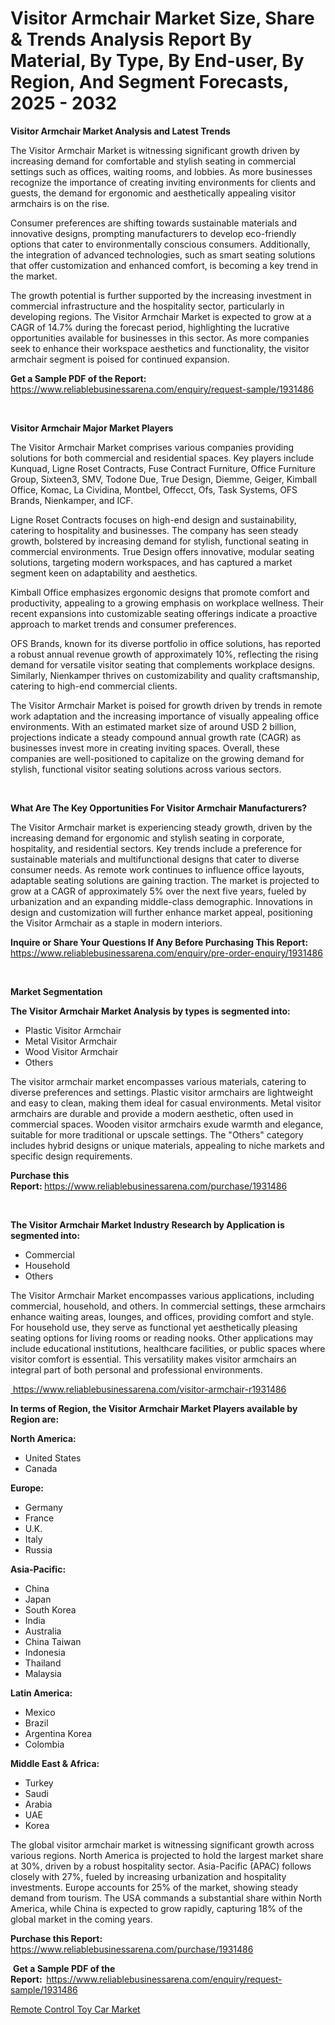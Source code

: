<p><h1>Visitor Armchair Market Size, Share & Trends Analysis Report By Material, By Type, By End-user, By Region, And Segment Forecasts, 2025 - 2032</h1></p><p><strong>Visitor Armchair Market Analysis and Latest Trends</strong></p>
<p><p>The Visitor Armchair Market is witnessing significant growth driven by increasing demand for comfortable and stylish seating in commercial settings such as offices, waiting rooms, and lobbies. As more businesses recognize the importance of creating inviting environments for clients and guests, the demand for ergonomic and aesthetically appealing visitor armchairs is on the rise. </p><p>Consumer preferences are shifting towards sustainable materials and innovative designs, prompting manufacturers to develop eco-friendly options that cater to environmentally conscious consumers. Additionally, the integration of advanced technologies, such as smart seating solutions that offer customization and enhanced comfort, is becoming a key trend in the market. </p><p>The growth potential is further supported by the increasing investment in commercial infrastructure and the hospitality sector, particularly in developing regions. The Visitor Armchair Market is expected to grow at a CAGR of 14.7% during the forecast period, highlighting the lucrative opportunities available for businesses in this sector. As more companies seek to enhance their workspace aesthetics and functionality, the visitor armchair segment is poised for continued expansion.</p></p>
<p><strong>Get a Sample PDF of the Report:&nbsp;</strong> <a href="https://www.reliablebusinessarena.com/enquiry/request-sample/1931486?utm_campaign=2258&utm_medium=2&utm_source=Github&utm_content=ia&utm_term=08022025&utm_id=visitor-armchair">https://www.reliablebusinessarena.com/enquiry/request-sample/1931486</a></p>
<p>&nbsp;</p>
<p><strong>Visitor Armchair Major Market Players</strong></p>
<p><p>The Visitor Armchair Market comprises various companies providing solutions for both commercial and residential spaces. Key players include Kunquad, Ligne Roset Contracts, Fuse Contract Furniture, Office Furniture Group, Sixteen3, SMV, Todone Due, True Design, Diemme, Geiger, Kimball Office, Komac, La Cividina, Montbel, Offecct, Ofs, Task Systems, OFS Brands, Nienkamper, and ICF.</p><p>Ligne Roset Contracts focuses on high-end design and sustainability, catering to hospitality and businesses. The company has seen steady growth, bolstered by increasing demand for stylish, functional seating in commercial environments. True Design offers innovative, modular seating solutions, targeting modern workspaces, and has captured a market segment keen on adaptability and aesthetics.</p><p>Kimball Office emphasizes ergonomic designs that promote comfort and productivity, appealing to a growing emphasis on workplace wellness. Their recent expansions into customizable seating offerings indicate a proactive approach to market trends and consumer preferences.</p><p>OFS Brands, known for its diverse portfolio in office solutions, has reported a robust annual revenue growth of approximately 10%, reflecting the rising demand for versatile visitor seating that complements workplace designs. Similarly, Nienkamper thrives on customizability and quality craftsmanship, catering to high-end commercial clients.</p><p>The Visitor Armchair Market is poised for growth driven by trends in remote work adaptation and the increasing importance of visually appealing office environments. With an estimated market size of around USD 2 billion, projections indicate a steady compound annual growth rate (CAGR) as businesses invest more in creating inviting spaces. Overall, these companies are well-positioned to capitalize on the growing demand for stylish, functional visitor seating solutions across various sectors.</p></p>
<p>&nbsp;</p>
<p><strong>What Are The Key Opportunities For Visitor Armchair Manufacturers?</strong></p>
<p><p>The Visitor Armchair market is experiencing steady growth, driven by the increasing demand for ergonomic and stylish seating in corporate, hospitality, and residential sectors. Key trends include a preference for sustainable materials and multifunctional designs that cater to diverse consumer needs. As remote work continues to influence office layouts, adaptable seating solutions are gaining traction. The market is projected to grow at a CAGR of approximately 5% over the next five years, fueled by urbanization and an expanding middle-class demographic. Innovations in design and customization will further enhance market appeal, positioning the Visitor Armchair as a staple in modern interiors.</p></p>
<p><strong>Inquire or Share Your Questions If Any Before Purchasing This Report:</strong> <a href="https://www.reliablebusinessarena.com/enquiry/pre-order-enquiry/1931486?utm_campaign=2258&utm_medium=2&utm_source=Github&utm_content=ia&utm_term=08022025&utm_id=visitor-armchair">https://www.reliablebusinessarena.com/enquiry/pre-order-enquiry/1931486</a></p>
<p>&nbsp;</p>
<p><strong>Market Segmentation</strong></p>
<p><strong>The Visitor Armchair Market Analysis by types is segmented into:</strong></p>
<p><ul><li>Plastic Visitor Armchair</li><li>Metal Visitor Armchair</li><li>Wood Visitor Armchair</li><li>Others</li></ul></p>
<p><p>The visitor armchair market encompasses various materials, catering to diverse preferences and settings. Plastic visitor armchairs are lightweight and easy to clean, making them ideal for casual environments. Metal visitor armchairs are durable and provide a modern aesthetic, often used in commercial spaces. Wooden visitor armchairs exude warmth and elegance, suitable for more traditional or upscale settings. The "Others" category includes hybrid designs or unique materials, appealing to niche markets and specific design requirements.</p></p>
<p><strong>Purchase this Report:&nbsp;</strong><a href="https://www.reliablebusinessarena.com/purchase/1931486?utm_campaign=2258&utm_medium=2&utm_source=Github&utm_content=ia&utm_term=08022025&utm_id=visitor-armchair">https://www.reliablebusinessarena.com/purchase/1931486</a></p>
<p>&nbsp;</p>
<p><strong>The Visitor Armchair Market Industry Research by Application is segmented into:</strong></p>
<p><ul><li>Commercial</li><li>Household</li><li>Others</li></ul></p>
<p><p>The Visitor Armchair Market encompasses various applications, including commercial, household, and others. In commercial settings, these armchairs enhance waiting areas, lounges, and offices, providing comfort and style. For household use, they serve as functional yet aesthetically pleasing seating options for living rooms or reading nooks. Other applications may include educational institutions, healthcare facilities, or public spaces where visitor comfort is essential. This versatility makes visitor armchairs an integral part of both personal and professional environments.</p></p>
<p><a href="https://www.reliablebusinessarena.com/visitor-armchair-r1931486?utm_campaign=2258&utm_medium=2&utm_source=Github&utm_content=ia&utm_term=08022025&utm_id=visitor-armchair">&nbsp;https://www.reliablebusinessarena.com/visitor-armchair-r1931486</a></p>
<p><strong>In terms of Region, the Visitor Armchair Market Players available by Region are:</strong></p>
<p>
    <p> <strong> North America: </strong>
        <ul>
            <li>United States</li>
            <li>Canada</li>
        </ul>
        </p> 
    <p> <strong> Europe: </strong>
        <ul>
            <li>Germany</li>
            <li>France</li>
            <li>U.K.</li>
            <li>Italy</li>
            <li>Russia</li>
        </ul>
        </p> 
    <p> <strong> Asia-Pacific: </strong>
        <ul>
            <li>China</li>
            <li>Japan</li>
            <li>South Korea</li>
            <li>India</li>
            <li>Australia</li>
            <li>China Taiwan</li>
            <li>Indonesia</li>
            <li>Thailand</li>
            <li>Malaysia</li>
        </ul>
        </p> 
    <p> <strong> Latin America: </strong>
        <ul>
            <li>Mexico</li>
            <li>Brazil</li>
            <li>Argentina Korea</li>
            <li>Colombia</li>
        </ul>
        </p> 
    <p> <strong> Middle East & Africa: </strong>
        <ul>
            <li>Turkey</li>
            <li>Saudi</li>
            <li>Arabia</li>
            <li>UAE</li>
            <li>Korea</li>
        </ul>
    </p>
    </p>
<p><p>The global visitor armchair market is witnessing significant growth across various regions. North America is projected to hold the largest market share at 30%, driven by a robust hospitality sector. Asia-Pacific (APAC) follows closely with 27%, fueled by increasing urbanization and hospitality investments. Europe accounts for 25% of the market, showing steady demand from tourism. The USA commands a substantial share within North America, while China is expected to grow rapidly, capturing 18% of the global market in the coming years.</p></p>
<p><strong>Purchase this Report: </strong><a href="https://www.reliablebusinessarena.com/purchase/1931486?utm_campaign=2258&utm_medium=2&utm_source=Github&utm_content=ia&utm_term=08022025&utm_id=visitor-armchair">https://www.reliablebusinessarena.com/purchase/1931486</a></p>
<p>&nbsp;<strong>Get a Sample PDF of the Report:&nbsp;&nbsp;</strong><a href="https://www.reliablebusinessarena.com/enquiry/request-sample/1931486?utm_campaign=2258&utm_medium=2&utm_source=Github&utm_content=ia&utm_term=08022025&utm_id=visitor-armchair">https://www.reliablebusinessarena.com/enquiry/request-sample/1931486</a></p>
<p><strong></strong></p>
<p><p><a href="https://github.com/ilonaenterline65/Market-Research-Report-List-1/blob/main/remote-control-toy-car-market.md?utm_campaign=2258&utm_medium=2&utm_source=Github&utm_content=ia&utm_term=08022025&utm_id=visitor-armchair">Remote Control Toy Car Market</a></p></p>